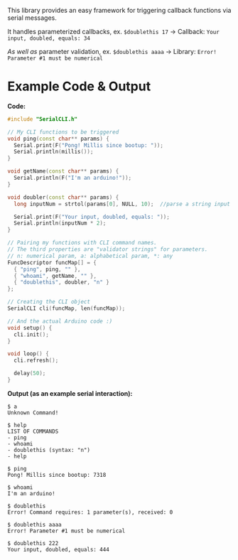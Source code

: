 This library provides an easy framework for triggering callback functions via serial messages.

It handles parameterized callbacks, ex. `$doublethis 17` -> Callback: `Your input, doubled, equals: 34`

_As well as_ parameter validation, ex. `$doublethis aaaa` -> Library: `Error! Parameter #1 must be numerical`

# Example Code & Output

**Code:**
```cpp
#include "SerialCLI.h"

// My CLI functions to be triggered
void ping(const char** params) {
  Serial.print(F("Pong! Millis since bootup: "));
  Serial.println(millis());
}

void getName(const char** params) {
  Serial.println(F("I'm an arduino!"));
}

void doubler(const char** params) {
  long inputNum = strtol(params[0], NULL, 10);  //parse a string input to a number

  Serial.print(F("Your input, doubled, equals: "));
  Serial.println(inputNum * 2);
}

// Pairing my functions with CLI command names.
// The third properties are "validator strings" for parameters.
// n: numerical param, a: alphabetical param, *: any 
FuncDescriptor funcMap[] = {
  { "ping", ping, "" },
  { "whoami", getName, "" },
  { "doublethis", doubler, "n" }
};

// Creating the CLI object
SerialCLI cli(funcMap, len(funcMap));

// And the actual Arduino code :)
void setup() {
  cli.init();
}

void loop() {
  cli.refresh();

  delay(50);
}
```

**Output (as an example serial interaction):**
```
$ a
Unknown Command!

$ help
LIST OF COMMANDS
- ping
- whoami
- doublethis (syntax: "n")
- help

$ ping
Pong! Millis since bootup: 7318

$ whoami
I'm an arduino!

$ doublethis
Error! Command requires: 1 parameter(s), received: 0

$ doublethis aaaa
Error! Parameter #1 must be numerical

$ doublethis 222
Your input, doubled, equals: 444
```
